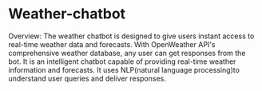 # Weather-chatbot
 Overview:
The weather chatbot is designed to give users instant access to real-time weather data and forecasts. With OpenWeather API's comprehensive weather database, any user can get responses from the bot.
It is an intelligent chatbot capable of providing real-time weather information and forecasts. It uses NLP(natural language processing)to understand user queries and deliver responses.
